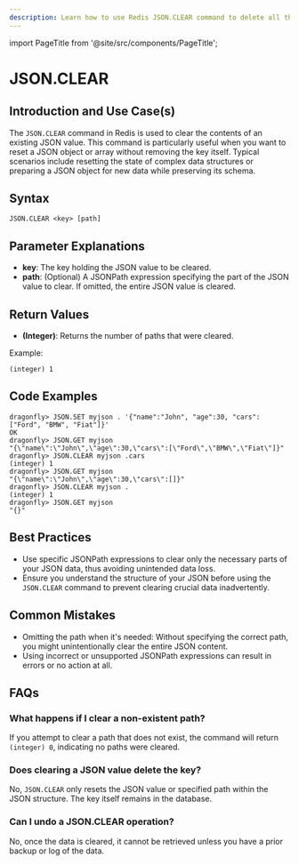```yaml
---
description: Learn how to use Redis JSON.CLEAR command to delete all the keys from a JSON object.
---
```


import PageTitle from '@site/src/components/PageTitle';

# JSON.CLEAR

<PageTitle title="Redis JSON.CLEAR Explained (Better Than Official Docs)" />

## Introduction and Use Case(s)

The `JSON.CLEAR` command in Redis is used to clear the contents of an existing JSON value. This command is particularly useful when you want to reset a JSON object or array without removing the key itself. Typical scenarios include resetting the state of complex data structures or preparing a JSON object for new data while preserving its schema.

## Syntax

```cli
JSON.CLEAR <key> [path]
```

## Parameter Explanations

- **key**: The key holding the JSON value to be cleared.
- **path**: (Optional) A JSONPath expression specifying the part of the JSON value to clear. If omitted, the entire JSON value is cleared.

## Return Values

- **(Integer)**: Returns the number of paths that were cleared.

Example:

```cli
(integer) 1
```

## Code Examples

```cli
dragonfly> JSON.SET myjson . '{"name":"John", "age":30, "cars":["Ford", "BMW", "Fiat"]}'
OK
dragonfly> JSON.GET myjson
"{\"name\":\"John\",\"age\":30,\"cars\":[\"Ford\",\"BMW\",\"Fiat\"]}"
dragonfly> JSON.CLEAR myjson .cars
(integer) 1
dragonfly> JSON.GET myjson
"{\"name\":\"John\",\"age\":30,\"cars\":[]}"
dragonfly> JSON.CLEAR myjson .
(integer) 1
dragonfly> JSON.GET myjson
"{}"
```

## Best Practices

- Use specific JSONPath expressions to clear only the necessary parts of your JSON data, thus avoiding unintended data loss.
- Ensure you understand the structure of your JSON before using the `JSON.CLEAR` command to prevent clearing crucial data inadvertently.

## Common Mistakes

- Omitting the path when it's needed: Without specifying the correct path, you might unintentionally clear the entire JSON content.
- Using incorrect or unsupported JSONPath expressions can result in errors or no action at all.

## FAQs

### What happens if I clear a non-existent path?

If you attempt to clear a path that does not exist, the command will return `(integer) 0`, indicating no paths were cleared.

### Does clearing a JSON value delete the key?

No, `JSON.CLEAR` only resets the JSON value or specified path within the JSON structure. The key itself remains in the database.

### Can I undo a JSON.CLEAR operation?

No, once the data is cleared, it cannot be retrieved unless you have a prior backup or log of the data.
